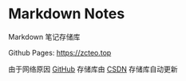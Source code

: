 # Markdown Notes

Markdown 笔记存储库

Github Pages: <https://zcteo.top>

由于网络原因 [GitHub](https://github.com/zcteo/zcteo.github.io) 存储库由 [CSDN](https://gitcode.net/zcteo/github-pages) 存储库自动更新

